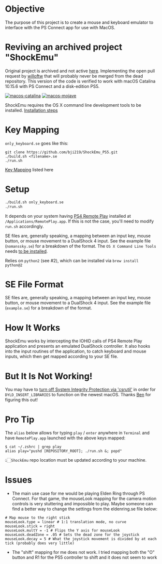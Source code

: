 # Objective
The purpose of this project is to create a mouse and keyboard emulator to interface with the PS Connect app for use with MacOS. 

# Reviving an archived project "ShockEmu"
Original project is archived and not active [here](https://github.com/daeken/ShockEmu). Implementing the open pull request by [willoftw](https://github.com/willoftw) that will probably never be merged from the dead repository. This version of the code is verified to work with macOS Catalina 10.15.6 with PS Connect and a disk-edition PS5.

[![macos-catalina](https://img.shields.io/badge/macos-catalina-brightgreen.svg)](https://www.apple.com/macos/catalina-preview)
[![macos-mojave](https://img.shields.io/badge/macos-mojave-brightgreen.svg)](https://www.apple.com/lae/macos/mojave)

ShockEmu requires the OS X command line development tools to be installed.  [Installation steps](https://macpaw.com/how-to/install-command-line-tools#:~:text=Go%20to%20Terminal%20in%20%2FApplications%2FUtilities%2F.&text=In%20the%20same%20way%20when,Select%20confirm%20by%20clicking%20Install.)
# Key Mapping
`only_keyboard.se` goes like this:

	git clone https://github.com/bji219/ShockEmu_PS5.git
	./build.sh <filename>.se
	./run.sh
[Key Mapping](https://github.com/daeken/ShockEmu/pull/4/files#diff-6ae6279caeccc9dd66383a63ddda7808fc6cb7ef26d7f9ae868c4d884c5c99f2) listed here

# Setup
```zsh
./build.sh only_keyboard.se
./run.sh
```

It depends on your system having [PS4 Remote Play](https://remoteplay.dl.playstation.net/remoteplay/lang/en/index.html) installed at `/Applications/RemotePlay.app`. If this is not the case, you'll need to modify `run.sh` accordingly.

SE files are, generally speaking, a mapping between an input key, mouse button, or mouse movement to a DualShock 4 input.  See the example file (`nomanssky.se`) for a breakdown of the format.
The `OS X Command Line Tools` needs [to be installed](https://stackoverflow.com/a/53078282/584548).

Relies on `python2` (see #2), which can be installed via `brew install python@2`

# SE File Format
SE files are, generally speaking, a mapping between an input key, mouse button, or mouse movement to a DualShock 4 input. See the example file (`example.se`) for a breakdown of the format.

# How It Works
ShockEmu works by intercepting the IOHID calls of PS4 Remote Play application and presents an emulated DualShock controller. It also hooks into the input routines of the application, to catch keyboard and mouse inputs, which then get mapped according to your SE file.

# But It Is Not Working!
You may have to [turn off System Integrity Protection via 'csrutil'](https://www.imore.com/how-turn-system-integrity-protection-macos) in order for `DYLD_INSERT_LIBRARIES` to function on the newest macOS. Thanks [Ben](https://github.com/benh57) for figuring this out!

# Pro Tip
The `alias` below allows for typing `play` / `enter` anywhere in `Terminal` and have `RemotePlay.app` launched with the above keys mapped:
```
$ cat ~/.zshrc | grep play
alias play="pushd [REPOSITORY_ROOT]; ./run.sh &; popd"
```
👆🏻`ShockEmu` repo location must be updated according to your machine.

# Issues
- The main use case for me would be playing Elden Ring through PS Connect. For that game, the mouseLook mapping for the camera motion controls is very stuttering and impossible to play. Maybe someone can find a better way to change the settings from the eldenring.se file below:
```
# Map mouse to the right stick
mouseLook.type = linear # 1:1 translation mode, no curve
mouseLook.stick = right
mouseLook.multY = -1 # Flips the Y axis for mouseLook
mouseLook.deadZone = .05 # Sets the dead zone for the joystick
mouseLook.decay = 5 # What the joystick movement is divided by at each tick (probably does very little)
```

- The "shift" mapping for me does not work. I tried mapping both the "O" button and R1 for the PS5 controller to shift and it does not seem to work
